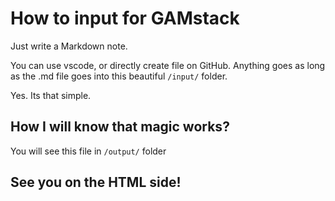 # How to input for GAMstack

Just write a Markdown note.

You can use vscode, or directly create file on GitHub. Anything goes as long as the .md file goes into this beautiful `/input/` folder.

Yes. Its that simple.

## How I will know that magic works?

You will see this file in `/output/` folder

## See you on the HTML side!